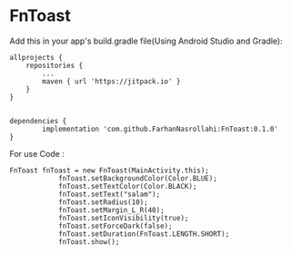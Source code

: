 <h1>FnToast</h1>

Add this in your app's build.gradle file(Using Android Studio and Gradle):

    allprojects {
		repositories {
			...
			maven { url 'https://jitpack.io' }
		}
	}
  

    dependencies {
	        implementation 'com.github.FarhanNasrollahi:FnToast:0.1.0'
	}

For use Code :

```
FnToast fnToast = new FnToast(MainActivity.this);
            fnToast.setBackgroundColor(Color.BLUE);
            fnToast.setTextColor(Color.BLACK);
            fnToast.setText("salam");
            fnToast.setRadius(10);
            fnToast.setMargin_L_R(40);
            fnToast.setIconVisibility(true);
            fnToast.setForceDark(false);
            fnToast.setDuration(FnToast.LENGTH.SHORT);
            fnToast.show();

```

